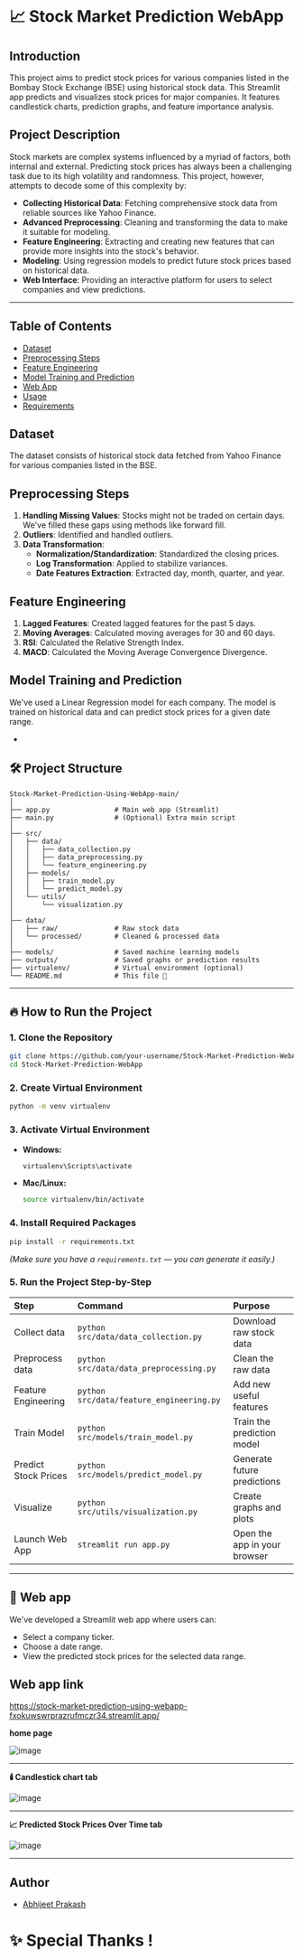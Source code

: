 # 📈 Stock Market Prediction WebApp

## Introduction
This project aims to predict stock prices for various companies listed in the Bombay Stock Exchange (BSE) using historical stock data.
This Streamlit app predicts and visualizes stock prices for major companies.
It features candlestick charts, prediction graphs, and feature importance analysis.
## Project Description
Stock markets are complex systems influenced by a myriad of factors, both internal and external. Predicting stock prices has always been a challenging task due to its high volatility and randomness. This project, however, attempts to decode some of this complexity by:

- **Collecting Historical Data**: Fetching comprehensive stock data from reliable sources like Yahoo Finance.
- **Advanced Preprocessing**: Cleaning and transforming the data to make it suitable for modeling.
- **Feature Engineering**: Extracting and creating new features that can provide more insights into the stock's behavior.
- **Modeling**: Using regression models to predict future stock prices based on historical data.
- **Web Interface**: Providing an interactive platform for users to select companies and view predictions.

---
## Table of Contents
- [Dataset](#dataset)
- [Preprocessing Steps](#preprocessing-steps)
- [Feature Engineering](#feature-engineering)
- [Model Training and Prediction](#model-training-and-prediction)
- [Web App](#web-app)
- [Usage](#usage)
- [Requirements](#requirements)

## Dataset
The dataset consists of historical stock data fetched from Yahoo Finance for various companies listed in the BSE.

## Preprocessing Steps
1. **Handling Missing Values**: Stocks might not be traded on certain days. We've filled these gaps using methods like forward fill.
2. **Outliers**: Identified and handled outliers.
3. **Data Transformation**: 
   - **Normalization/Standardization**: Standardized the closing prices.
   - **Log Transformation**: Applied to stabilize variances.
   - **Date Features Extraction**: Extracted day, month, quarter, and year.

## Feature Engineering
1. **Lagged Features**: Created lagged features for the past 5 days.
2. **Moving Averages**: Calculated moving averages for 30 and 60 days.
3. **RSI**: Calculated the Relative Strength Index.
4. **MACD**: Calculated the Moving Average Convergence Divergence.

## Model Training and Prediction
We've used a Linear Regression model for each company. The model is trained on historical data and can predict stock prices for a given date range.

- 
## 🛠️ Project Structure

```
Stock-Market-Prediction-Using-WebApp-main/
│
├── app.py                # Main web app (Streamlit)
├── main.py               # (Optional) Extra main script
│
├── src/
│   ├── data/
│   │   ├── data_collection.py
│   │   ├── data_preprocessing.py
│   │   └── feature_engineering.py
│   ├── models/
│   │   ├── train_model.py
│   │   └── predict_model.py
│   └── utils/
│       └── visualization.py
│
├── data/
│   ├── raw/              # Raw stock data
│   └── processed/        # Cleaned & processed data
│
├── models/               # Saved machine learning models
├── outputs/              # Saved graphs or prediction results
├── virtualenv/           # Virtual environment (optional)
└── README.md             # This file 📜
```

---

## 🔥 How to Run the Project

### 1. Clone the Repository
```bash
git clone https://github.com/your-username/Stock-Market-Prediction-WebApp.git
cd Stock-Market-Prediction-WebApp
```

### 2. Create Virtual Environment
```bash
python -m venv virtualenv
```

### 3. Activate Virtual Environment
- **Windows:**
  ```bash
  virtualenv\Scripts\activate
  ```
- **Mac/Linux:**
  ```bash
  source virtualenv/bin/activate
  ```

### 4. Install Required Packages
```bash
pip install -r requirements.txt
```
*(Make sure you have a `requirements.txt` — you can generate it easily.)*

### 5. Run the Project Step-by-Step

| Step | Command | Purpose |
|:---|:---|:---|
| Collect data | `python src/data/data_collection.py` | Download raw stock data |
| Preprocess data | `python src/data/data_preprocessing.py` | Clean the raw data |
| Feature Engineering | `python src/data/feature_engineering.py` | Add new useful features |
| Train Model | `python src/models/train_model.py` | Train the prediction model |
| Predict Stock Prices | `python src/models/predict_model.py` | Generate future predictions |
| Visualize | `python src/utils/visualization.py` | Create graphs and plots |
| Launch Web App | `streamlit run app.py` | Open the app in your browser |


---

## 📸 Web app 
We've developed a Streamlit web app where users can:
- Select a company ticker.
- Choose a date range.
- View the predicted stock prices for the selected data range.

## Web app link
https://stock-market-prediction-using-webapp-fxokuwswrprazrufmczr34.streamlit.app/
  
**home page**

![image](https://github.com/user-attachments/assets/f9028486-74e4-4d27-aa38-2d8edfae21b0)

---
**🕯️ Candlestick chart tab**

![image](https://github.com/user-attachments/assets/dff9fd5a-0c4d-4c31-8045-a2c77bd72bc8)

---
**📈 Predicted Stock Prices Over Time tab**

![image](https://github.com/user-attachments/assets/6efe1fc9-887b-4c56-9e23-b7a869d9eccd)

---
## Author

- [Abhijeet Prakash](https://www.linkedin.com/in/abhijeet-prakash-04aa65237/)
  

# ✨ Special Thanks !



